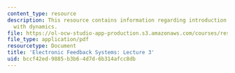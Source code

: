 ```yaml
---
content_type: resource
description: This resource contains information regarding introduction to systems
  with dynamics.
file: https://ol-ocw-studio-app-production.s3.amazonaws.com/courses/res-6-010-electronic-feedback-systems-spring-2013/bccf42ed9885b3b64d7d6b314afcc8db_MITRES_6-010S13_lec03.pdf
file_type: application/pdf
resourcetype: Document
title: 'Electronic Feedback Systems: Lecture 3'
uid: bccf42ed-9885-b3b6-4d7d-6b314afcc8db
---
```


